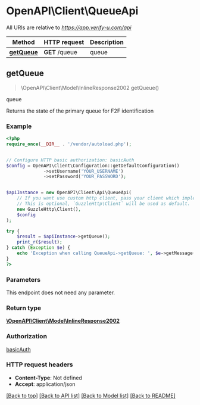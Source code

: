# OpenAPI\Client\QueueApi

All URIs are relative to *https://app.verify-u.com/api*

Method | HTTP request | Description
------------- | ------------- | -------------
[**getQueue**](QueueApi.md#getQueue) | **GET** /queue | queue



## getQueue

> \OpenAPI\Client\Model\InlineResponse2002 getQueue()

queue

Returns the state of the primary queue for F2F identification

### Example

```php
<?php
require_once(__DIR__ . '/vendor/autoload.php');


// Configure HTTP basic authorization: basicAuth
$config = OpenAPI\Client\Configuration::getDefaultConfiguration()
              ->setUsername('YOUR_USERNAME')
              ->setPassword('YOUR_PASSWORD');


$apiInstance = new OpenAPI\Client\Api\QueueApi(
    // If you want use custom http client, pass your client which implements `GuzzleHttp\ClientInterface`.
    // This is optional, `GuzzleHttp\Client` will be used as default.
    new GuzzleHttp\Client(),
    $config
);

try {
    $result = $apiInstance->getQueue();
    print_r($result);
} catch (Exception $e) {
    echo 'Exception when calling QueueApi->getQueue: ', $e->getMessage(), PHP_EOL;
}
?>
```

### Parameters

This endpoint does not need any parameter.

### Return type

[**\OpenAPI\Client\Model\InlineResponse2002**](../Model/InlineResponse2002.md)

### Authorization

[basicAuth](../../README.md#basicAuth)

### HTTP request headers

- **Content-Type**: Not defined
- **Accept**: application/json

[[Back to top]](#) [[Back to API list]](../../README.md#documentation-for-api-endpoints)
[[Back to Model list]](../../README.md#documentation-for-models)
[[Back to README]](../../README.md)

